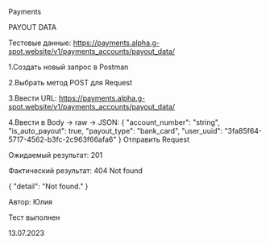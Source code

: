 Payments

PAYOUT DATA

Тестовые данные: https://payments.alpha.g-spot.website/v1/payments_accounts/payout_data/

1.Создать новый запрос в Postman

2.Выбрать метод POST для Request

3.Ввести URL: https://payments.alpha.g-spot.website/v1/payments_accounts/payout_data/

4.Ввести в Body -> raw -> JSON: {
  "account_number": "string",
  "is_auto_payout": true,
  "payout_type": "bank_card",
  "user_uuid": "3fa85f64-5717-4562-b3fc-2c963f66afa6"
}
Отправить Request

Ожидаемый результат: 201 

Фактический результат: 404 Not found 

{
    "detail": "Not found."
}

Автор: Юлия

Тест выполнен

13.07.2023
